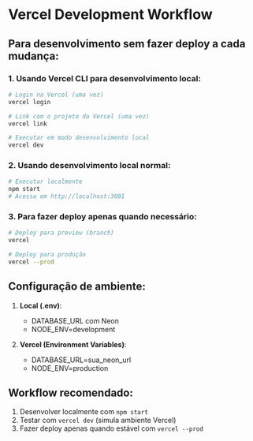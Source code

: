 # Vercel Development Workflow

## Para desenvolvimento sem fazer deploy a cada mudança:

### 1. Usando Vercel CLI para desenvolvimento local:
```bash
# Login na Vercel (uma vez)
vercel login

# Link com o projeto da Vercel (uma vez)
vercel link

# Executar em modo desenvolvimento local
vercel dev
```

### 2. Usando desenvolvimento local normal:
```bash
# Executar localmente
npm start
# Acessa em http://localhost:3001
```

### 3. Para fazer deploy apenas quando necessário:
```bash
# Deploy para preview (branch)
vercel

# Deploy para produção
vercel --prod
```

## Configuração de ambiente:

1. **Local (.env)**:
   - DATABASE_URL com Neon
   - NODE_ENV=development

2. **Vercel (Environment Variables)**:
   - DATABASE_URL=sua_neon_url
   - NODE_ENV=production

## Workflow recomendado:

1. Desenvolver localmente com `npm start`
2. Testar com `vercel dev` (simula ambiente Vercel)
3. Fazer deploy apenas quando estável com `vercel --prod`